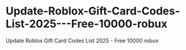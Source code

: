 # Update-Roblox-Gift-Card-Codes-List-2025---Free-10000-robux
Update Roblox Gift Card Codes List 2025 - Free 10000 robux
